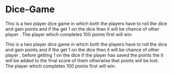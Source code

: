 # Dice-Game
This is a two player dice game in which both the players have to roll the dice and gain points and if the get 1 on the dice then it will be chance of other player . The player which completes 100 points first will win.


This is a two player dice game in which both the players have to roll the dice and gain points and if the get 1 on the dice then it will be chance of other player , before getting 1 on the dice if the player has saved the points the it will be added to the final score of them otherwise that points will be lost. The player which completes 100 points first will win.
